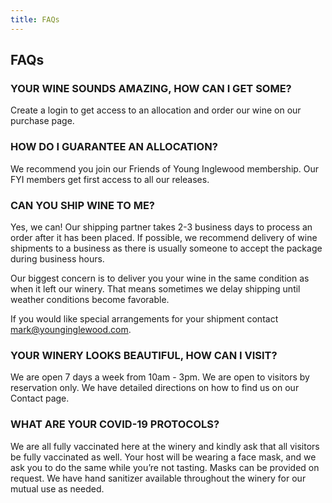 ```yaml
---
title: FAQs
---
```

## FAQs

### YOUR WINE SOUNDS AMAZING, HOW CAN I GET SOME?
Create a login to get access to an allocation and order our wine on our purchase page.

### HOW DO I GUARANTEE AN ALLOCATION?
We recommend you join our Friends of Young Inglewood membership. Our FYI members get first access to all our releases.

### CAN YOU SHIP WINE TO ME?
Yes, we can! Our shipping partner takes 2-3 business days to process an order after it has been placed. If possible, we recommend delivery of wine shipments to a business as there is usually someone to accept the package during business hours.

Our biggest concern is to deliver you your wine in the same condition as when it left our winery. That means sometimes we delay shipping until weather conditions become favorable.

If you would like special arrangements for your shipment contact mark@younginglewood.com.
### YOUR WINERY LOOKS BEAUTIFUL, HOW CAN I VISIT?
We are open 7 days a week from 10am - 3pm.
We are open to visitors by reservation only.
We have detailed directions on how to find us on our Contact page.
### WHAT ARE YOUR COVID-19 PROTOCOLS?
We are all fully vaccinated here at the winery and kindly ask that all visitors be fully vaccinated as well. Your host will be wearing a face mask, and we ask you to do the same while you’re not tasting. Masks can be provided on request. We have hand sanitizer available throughout the winery for our mutual use as needed.